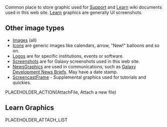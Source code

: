 Common place to store graphic used for [Support](/support/) and [Learn](/learn/) wiki documents used in this web site. [Learn](/src/images/learn/index.md) graphics are generally UI screenshots.

## Other image types

* [Images](/images/) (all)
* [Icons](/src/images/icons/index.md) are generic images like calendars, arrow, "New!" balloons and so on. 
* [Logos](/src/images/logos/index.md) are for specific institutions, events or software.
* [Screenshots](/src/images/screenshots/index.md) are for Galaxy screenshots used in this web site.
* [NewsGraphics](/src/images/news-graphics/index.md) are used in communications, such as [Galaxy Development News Briefs](/docs/). May have a date stamp.
* [ScreencastFrame](/src/images/screencast-frame/index.md) - Supplemental graphics used for tutorials and quickies.

PLACEHOLDER_ACTION(AttachFile, Attach a new file)

## Learn Graphics

PLACEHOLDER_ATTACH_LIST
